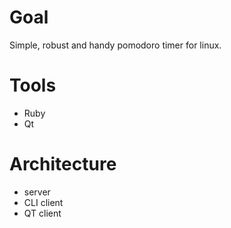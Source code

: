 # Goal

Simple, robust and handy pomodoro timer for linux.

# Tools

  * Ruby
  * Qt

# Architecture

  * server
  * CLI client
  * QT client


